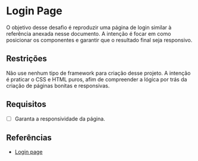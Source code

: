# Login Page

O objetivo desse desafio é reproduzir uma página de login similar à referência anexada nesse documento.
A intenção é focar em como posicionar os componentes e garantir que o resultado final seja responsivo.

## Restrições

Não use nenhum tipo de framework para criação desse projeto. A intenção é praticar o CSS e HTML puros, afim
de compreender a lógica por trás da criação de páginas bonitas e responsivas.

## Requisitos

- [ ] Garanta a responsividade da página.

## Referências

- [Login page](https://dribbble.com/shots/14213751-Welcome-Back/attachments/5853344?mode=media)